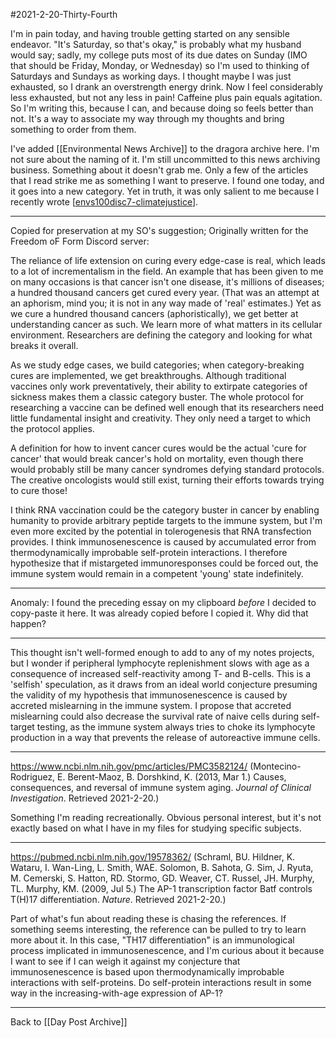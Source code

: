 #2021-2-20-Thirty-Fourth

I'm in pain today, and having trouble getting started on any sensible endeavor.  "It's Saturday, so that's okay," is probably what my husband would say; sadly, my college puts most of its due dates on Sunday (IMO that should be Friday, Monday, or Wednesday) so I'm used to thinking of Saturdays and Sundays as working days.  I thought maybe I was just exhausted, so I drank an overstrength energy drink.  Now I feel considerably less exhausted, but not any less in pain!  Caffeine plus pain equals agitation.  So I'm writing this, because I can, and because doing so feels better than not.  It's a way to associate my way through my thoughts and bring something to order from them.

I've added [[Environmental News Archive]] to the dragora archive here.  I'm not sure about the naming of it.  I'm still uncommitted to this news archiving business.  Something about it doesn't grab me.  Only a few of the articles that I read strike me as something I want to preserve.  I found one today, and it goes into a new category.  Yet in truth, it was only salient to me because I recently wrote [[envs100disc7-climatejustice]].

---
Copied for preservation at my SO's suggestion;
Originally written for the Freedom oF Form Discord server:

The reliance of life extension on curing every edge-case is real, which leads to a lot of incrementalism in the field.  An example that has been given to me on many occasions is that cancer isn't one disease, it's millions of diseases; a hundred thousand cancers get cured every year.  (That was an attempt at an aphorism, mind you; it is not in any way made of 'real' estimates.)  Yet as we cure a hundred thousand cancers (aphoristically), we get better at understanding cancer as such.  We learn more of what matters in its cellular environment.  Researchers are defining the category and looking for what breaks it overall.

As we study edge cases, we build categories; when category-breaking cures are implemented, we get breakthroughs.  Although traditional vaccines only work preventatively, their ability to extirpate categories of sickness makes them a classic category buster.  The whole protocol for researching a vaccine can be defined well enough that its researchers need little fundamental insight and creativity. They only need a target to which the protocol applies.

A definition for how to invent cancer cures would be the actual 'cure for cancer' that would break cancer's hold on mortality, even though there would probably still be many cancer syndromes defying standard protocols.  The creative oncologists would still exist, turning their efforts towards trying to cure those!

I think RNA vaccination could be the category buster in cancer by enabling humanity to provide arbitrary peptide targets to the immune system, but I'm even more excited by the potential in tolerogenesis that RNA transfection provides.  I think immunosenescence is caused by accumulated error from thermodynamically improbable self-protein interactions.  I therefore hypothesize that if mistargeted immunoresponses could be forced out, the immune system would remain in a competent 'young' state indefinitely.

---
Anomaly:  I found the preceding essay on my clipboard *before* I decided to copy-paste it here.  It was already copied before I copied it.  Why did that happen?

---
This thought isn't well-formed enough to add to any of my notes projects, but I wonder if peripheral lymphocyte replenishment slows with age as a consequence of increased self-reactivity among T- and B-cells.  This is a 'selfish' speculation, as it draws from an ideal world conjecture presuming the validity of my hypothesis that immunosenescence is caused by accreted mislearning in the immune system.  I propose that accreted mislearning could also decrease the survival rate of naive cells during self-target testing, as the immune system always tries to choke its lymphocyte production in a way that prevents the release of autoreactive immune cells.

---
https://www.ncbi.nlm.nih.gov/pmc/articles/PMC3582124/ (Montecino-Rodriguez, E.  Berent-Maoz, B.  Dorshkind, K.  (2013, Mar 1.)  Causes, consequences, and reversal of immune system aging.  *Journal of Clinical Investigation*.  Retrieved 2021-2-20.)

Something I'm reading recreationally.  Obvious personal interest, but it's not exactly based on what I have in my files for studying specific subjects.

---
https://pubmed.ncbi.nlm.nih.gov/19578362/ (Schraml, BU.  Hildner, K.  Wataru, I.  Wan-Ling, L.  Smith, WAE.  Solomon, B.  Sahota, G.  Sim, J.  Ryuta, M.  Cemerski, S.  Hatton, RD.  Stormo, GD.  Weaver, CT.  Russel, JH.  Murphy, TL.  Murphy, KM.  (2009, Jul 5.)  The AP-1 transcription factor Batf controls T(H)17 differentiation.  *Nature*.  Retrieved 2021-2-20.)

Part of what's fun about reading these is chasing the references.  If something seems interesting, the reference can be pulled to try to learn more about it.  In this case, "TH17 differentiation" is an immunological process implicated in immunosenescence, and I'm curious about it because I want to see if I can weigh it against my conjecture that immunosenescence is based upon thermodynamically improbable interactions with self-proteins.  Do self-protein interactions result in some way in the increasing-with-age expression of AP-1?

---
Back to [[Day Post Archive]]

[//begin]: # "Autogenerated link references for markdown compatibility"
[envs100disc7-climatejustice]: envs100disc7-climatejustice.md "Envs100disc7 ClimateJustice"
[//end]: # "Autogenerated link references"